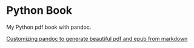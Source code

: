 # Python Book

My Python pdf book with pandoc.

[Customizing pandoc to generate beautiful pdf and epub from markdown](https://learnbyexample.github.io/customizing-pandoc/)
